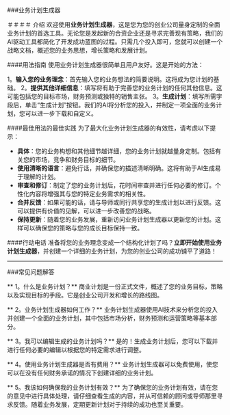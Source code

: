 ###业务计划生成器

＃＃＃＃ 介绍
欢迎使用**业务计划生成器**，这是您为您的创业公司量身定制的全面业务计划的首选工具。无论您是发起新的合资企业还是寻求完善现有策略，我们的AI驱动工具都简化了开发成功蓝图的过程。只需几个投入即可，您就可以创建一个战略文档，概述您的业务思想，增长策略和发展计划。

####用法指南
使用业务计划生成器很简单且用户友好。这是开始的方法：

1。**输入您的业务理念**：首先输入您的业务想法的简要说明。这将成为您计划的基础。
2。**提供其他详细信息**：填写将有助于完善您的业务计划的任何其他信息。这可能包括您的目标市场，财务预测或独特的销售主张。
3。**生成计划**：填写所需字段后，单击“生成计划”按钮。我们的AI将分析您的投入，并制定一项全面的业务计划，您可以进一步下载和自定义。

####最佳用法的最佳实践
为了最大化业务计划生成器的有效性，请考虑以下提示：

-  **具体**：您的业务构想和其他细节越详细，您的业务计划就越量身定制。包括有关您的市场，竞争和财务目标的细节。
-  **使用清晰的语言**：避免行话，并确保您的描述清晰明确。这将有助于AI生成易于理解的计划。
-  **审查和修订**：制定了您的业务计划后，花时间审查并进行任何必要的修订。个性化内容将增强其与您的特定业务需求的相关性。
-  **合并反馈**：如果可能的话，请与导师或同行共享您的生成计划以进行反馈。这可以提供有价值的见解，可以进一步改善您的战略。
-  **保持更新**：随着您的业务发展，重新访问业务计划生成器以更新您的计划。这样可以确保您的策略与您的成长目标保持一致。

####行动电话
准备将您的业务理念变成一个结构化计划了吗？**立即开始使用业务计划生成器**，并创建一个详细的业务计划，为您的创业公司的成功铺平了道路！

---

###常见问题解答

** 1。什么是业务计划？**
商业计划是一份正式文件，概述了您的业务目标，策略以及实现目标的手段。它是创业公司开发和增长的路线图。

** 2。业务计划生成器如何工作？**
业务计划生成器使用AI技术来分析您的投入并创建一个全面的业务计划，其中包括市场分析，财务预测和运营策略等基本部分。

** 3。我可以编辑生成的业务计划吗？**
是的！生成业务计划后，您可以下载并进行任何必要的编辑以根据您的特定需求进行调整。

** 4。使用业务计划生成器是否有费用？**
业务计划生成器可以免费使用，使您可以在没有任何财务承诺的情况下创建详细的业务计划。

** 5。我该如何确保我的业务计划有效？**
为了确保您的业务计划有效，请在您的意见中进行具体处理，请仔细查看生成的内容，并从可信赖的顾问或导师那里寻求反馈。随着业务发展，定期更新计划对于持续的成功也至关重要。
